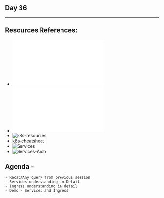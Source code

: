## Day 36
*************************************************************************************

## Resources References:
- ![Complete-Notes](../TrainingQueries-Agenda.txt)
- ![K8S-Contents](../K8S_DeepDive_Content.md)
- ![k8s-resources](../k8s_resources/)
- [k8s-cheatsheet](https://kubernetes.io/docs/reference/kubectl/cheatsheet/)
- ![Services](../k8s_resources/11-Services/)
- ![Services-Arch](../src/images/services-k8s.png)

## Agenda -
	- Recap/Any query from previous session
	- Services understanding in Detail
	- Ingress understanding in detail
	- Demo - Services and Ingress